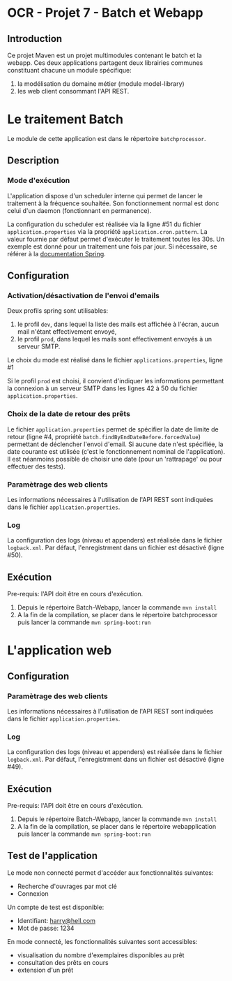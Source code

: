 # OCR - Projet 7 - Batch et Webapp

## Introduction
Ce projet Maven est un projet multimodules contenant le batch et la webapp.
Ces deux applications partagent deux librairies communes constituant chacune un module spécifique:
1. la modélisation du domaine métier (module model-library)
2. les web client consommant l'API REST.


# Le traitement Batch

Le module de cette application est dans le répertoire `batchprocessor`.

## Description
### Mode d'exécution
L'application dispose d'un scheduler interne qui permet de lancer le traitement à la fréquence souhaitée. Son fonctionnement normal est donc celui d'un daemon (fonctionnant en permanence).

La configuration du scheduler est réalisée via la ligne #51 du fichier `application.properties` via la propriété `application.cron.pattern`. La valeur fournie par défaut permet d'exécuter le traitement toutes les 30s. Un exemple est donné pour un traitement une fois par jour. Si nécessaire, se référer à la [documentation Spring](https://docs.spring.io/spring-framework/docs/current/javadoc-api/org/springframework/scheduling/annotation/Scheduled.html).

## Configuration

### Activation/désactivation de l'envoi d'emails
Deux profils spring sont utilisables:
1. le profil `dev`, dans lequel la liste des mails est affichée à l'écran, aucun mail n'étant effectivement envoyé,
2. le profil `prod`, dans lequel les mails sont effectivement envoyés à un serveur SMTP.

Le choix du mode est réalisé dans le fichier `applications.properties`, ligne #1

Si le profil `prod` est choisi, il convient d'indiquer les informations permettant la connexion à un serveur SMTP dans les lignes 42 à 50 du fichier `application.properties`. 

### Choix de la date de retour des prêts
Le fichier `application.properties` permet de spécifier la date de limite de retour (ligne #4, propriété `batch.findByEndDateBefore.forcedValue`) permettant de déclencher l'envoi d'email. Si aucune date n'est spécifiée, la date courante est utilisée (c'est le fonctionnement nominal de l'application).
Il est néanmoins possible de choisir une date (pour un 'rattrapage' ou pour effectuer des tests).

### Paramètrage des web clients
Les informations nécessaires à l'utilisation de l'API REST sont indiquées dans le fichier `application.properties`.

### Log
La configuration des logs (niveau et appenders) est réalisée dans le fichier `logback.xml`. Par défaut, l'enregistrment dans un fichier est désactivé (ligne #50).

## Exécution
Pre-requis: l'API doit être en cours d'exécution.
1. Depuis le répertoire Batch-Webapp, lancer la commande `mvn install`
2. A la fin de la compilation, se placer dans le répertoire batchprocessor puis lancer la commande `mvn spring-boot:run` 


# L'application web

## Configuration

### Paramètrage des web clients
Les informations nécessaires à l'utilisation de l'API REST sont indiquées dans le fichier `application.properties`.

### Log
La configuration des logs (niveau et appenders) est réalisée dans le fichier `logback.xml`. Par défaut, l'enregistrment dans un fichier est désactivé (ligne #49).

## Exécution
Pre-requis: l'API doit être en cours d'exécution.
1. Depuis le répertoire Batch-Webapp, lancer la commande `mvn install`
2. A la fin de la compilation, se placer dans le répertoire webapplication puis lancer la commande `mvn spring-boot:run` 

## Test de l'application
Le mode non connecté permet d'accéder aux fonctionnalités suivantes:
- Recherche d'ouvrages par mot clé
- Connexion 

Un compte de test est disponible:

- Identifiant: harry@hell.com
- Mot de passe: 1234

En mode connecté, les fonctionnalités suivantes sont accessibles:
- visualisation du nombre d'exemplaires disponibles au prêt
- consultation des prêts en cours
- extension d'un prêt